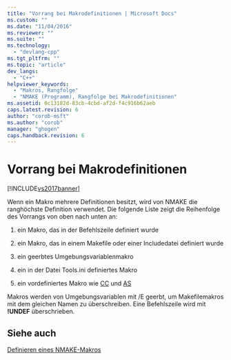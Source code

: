 ```yaml
---
title: "Vorrang bei Makrodefinitionen | Microsoft Docs"
ms.custom: ""
ms.date: "11/04/2016"
ms.reviewer: ""
ms.suite: ""
ms.technology: 
  - "devlang-cpp"
ms.tgt_pltfrm: ""
ms.topic: "article"
dev_langs: 
  - "C++"
helpviewer_keywords: 
  - "Makros, Rangfolge"
  - "NMAKE (Programm), Rangfolge bei Makrodefinitionen"
ms.assetid: 0c13182d-83cb-4cbd-af2d-f4c916b62aeb
caps.latest.revision: 6
author: "corob-msft"
ms.author: "corob"
manager: "ghogen"
caps.handback.revision: 6
---
```

# Vorrang bei Makrodefinitionen
[!INCLUDE[vs2017banner](../assembler/inline/includes/vs2017banner.md)]

Wenn ein Makro mehrere Definitionen besitzt, wird von NMAKE die ranghöchste Definition verwendet.  Die folgende Liste zeigt die Reihenfolge des Vorrangs von oben nach unten an:  
  
1.  ein Makro, das in der Befehlszeile definiert wurde  
  
2.  ein Makro, das in einem Makefile oder einer Includedatei definiert wurde  
  
3.  ein geerbtes Umgebungsvariablenmakro  
  
4.  ein in der Datei Tools.ini definiertes Makro  
  
5.  ein vordefiniertes Makro wie [CC](../build/command-macros-and-options-macros.md) und [AS](../build/command-macros-and-options-macros.md)  
  
 Makros werden von Umgebungsvariablen mit \/E geerbt, um Makefilemakros mit dem gleichen Namen zu überschreiben.  Eine Befehlszeile wird mit **\!UNDEF** überschrieben.  
  
## Siehe auch  
 [Definieren eines NMAKE\-Makros](../build/defining-an-nmake-macro.md)